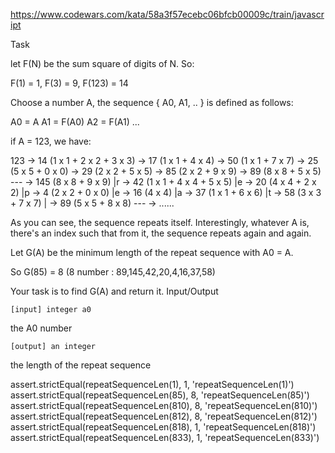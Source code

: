 https://www.codewars.com/kata/58a3f57ecebc06bfcb00009c/train/javascript

Task

let F(N) be the sum square of digits of N. So:

F(1) = 1, F(3) = 9, F(123) = 14

Choose a number A, the sequence { A0, A1, .. } is defined as follows:

A0 = A
A1 = F(A0)
A2 = F(A1) ...

if A = 123, we have:

123 →  14 (1 x 1 + 2 x 2 + 3 x 3)
    →  17 (1 x 1 + 4 x 4)
    →  50 (1 x 1 + 7 x 7)
    →  25 (5 x 5 + 0 x 0)
    →  29 (2 x 2 + 5 x 5)
    →  85 (2 x 2 + 9 x 9)
    →  89 (8 x 8 + 5 x 5)              ---
    → 145 (8 x 8 + 9 x 9)              |r
    →  42 (1 x 1 + 4 x 4 + 5 x 5)      |e
    →  20 (4 x 4 + 2 x 2)              |p
    →   4 (2 x 2 + 0 x 0)              |e
    →  16 (4 x 4)                      |a
    →  37 (1 x 1 + 6 x 6)              |t
    →  58 (3 x 3 + 7 x 7)              |
    →  89 (5 x 5 + 8 x 8)              --- 
    → ......

As you can see, the sequence repeats itself. Interestingly, whatever A is, there's an index such that from it, the sequence repeats again and again.

Let G(A) be the minimum length of the repeat sequence with A0 = A.

So G(85) = 8 (8 number : 89,145,42,20,4,16,37,58)

Your task is to find G(A) and return it.
Input/Output

    [input] integer a0

the A0 number

    [output] an integer

the length of the repeat sequence

assert.strictEqual(repeatSequenceLen(1), 1, 'repeatSequenceLen(1)')
assert.strictEqual(repeatSequenceLen(85), 8, 'repeatSequenceLen(85)')
assert.strictEqual(repeatSequenceLen(810), 8, 'repeatSequenceLen(810)')
assert.strictEqual(repeatSequenceLen(812), 8, 'repeatSequenceLen(812)')
assert.strictEqual(repeatSequenceLen(818), 1, 'repeatSequenceLen(818)')
assert.strictEqual(repeatSequenceLen(833), 1, 'repeatSequenceLen(833)')